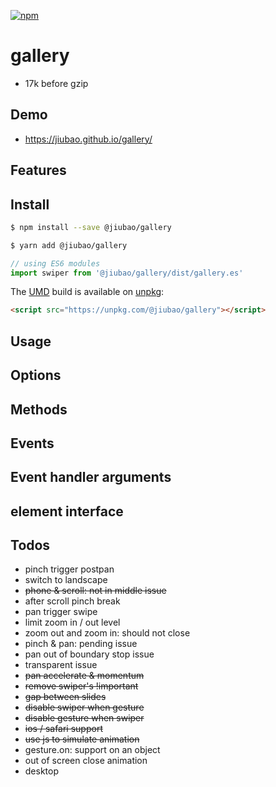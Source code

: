 [![npm][npm]][npm-url]

# gallery
* 17k before gzip

## Demo
* https://jiubao.github.io/gallery/

## Features

## Install
```sh
$ npm install --save @jiubao/gallery
```
```sh
$ yarn add @jiubao/gallery
```
```javascript
// using ES6 modules
import swiper from '@jiubao/gallery/dist/gallery.es'
```

The [UMD](https://github.com/umdjs/umd) build is available on [unpkg](https://unpkg.com):
```html
<script src="https://unpkg.com/@jiubao/gallery"></script>
```

## Usage

## Options

## Methods

## Events

## Event handler arguments

## element interface

## Todos
* pinch trigger postpan
* switch to landscape
* ~~phone & scroll: not in middle issue~~
* after scroll pinch break
* pan trigger swipe
* limit zoom in / out level
* zoom out and zoom in: should not close
* pinch & pan: pending issue
* pan out of boundary stop issue
* transparent issue
* ~~pan accelerate & momentum~~
* ~~remove swiper's !important~~
* ~~gap between slides~~
* ~~disable swiper when gesture~~
* ~~disable gesture when swiper~~
* ~~ios / safari support~~
* ~~use js to simulate animation~~
* gesture.on: support on an object
* out of screen close animation
* desktop


[npm]: https://img.shields.io/npm/v/@jiubao/gallery.svg
[npm-url]: https://npmjs.com/package/@jiubao/gallery

